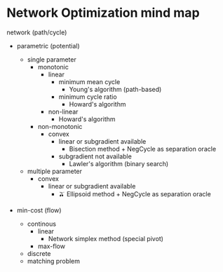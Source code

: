 # Network Optimization mind map

network (path/cycle)

- parametric (potential)

  - single parameter
    - monotonic
      - linear
        - minimum mean cycle
          - Young's algorithm (path-based)
        - minimum cycle ratio
          - Howard's algorithm
      - non-linear
        - Howard's algorithm
    - non-monotonic
      - convex
        - linear or subgradient available
          - Bisection method + NegCycle as separation oracle
        - subgradient not available
          - Lawler's algorithm (binary search)
  - multiple parameter
    - convex
      - linear or subgradient available
        - 🫒 Ellipsoid method + NegCycle as separation oracle

- min-cost (flow)
  - continous
    - linear
      - Network simplex method (special pivot)
    - max-flow
  - discrete
  - matching problem
